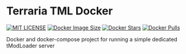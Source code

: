 # Terraria TML Docker

[![MIT LICENSE](https://badgen.net/badge/license/MIT/blue)](https://github.com/Paul1365972/terraria-tml-server/blob/master/LICENSE)
[![Docker Image Size](https://badgen.net/docker/size/paul1365972/terraria-tml-server?icon=docker&label=image%20size)](https://hub.docker.com/r/paul1365972/terraria-tml-server)
[![Docker Stars](https://badgen.net/docker/stars/paul1365972/terraria-tml-server?icon=docker&label=stars)](https://hub.docker.com/r/paul1365972/terraria-tml-server)
[![Docker Pulls](https://badgen.net/docker/pulls/paul1365972/terraria-tml-server)](https://hub.docker.com/r/paul1365972/terraria-tml-server)

Docker and docker-compose project for running a simple dedicated tModLoader server
